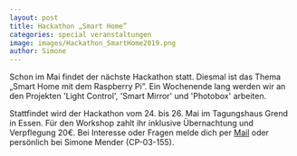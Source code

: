 ```yaml
---
layout: post
title: Hackathon „Smart Home”
categories: special veranstaltungen
image: images/Hackathon_SmartHome2019.png
author: Simone
---
```


Schon im Mai findet der nächste Hackathon statt. Diesmal ist das Thema „Smart Home mit dem Raspberry Pi”. 
Ein Wochenende lang werden wir an den Projekten 'Light Control', 'Smart Mirror' und 'Photobox' arbeiten.

Stattfindet wird der Hackathon vom 24. bis 26. Mai im Tagungshaus Grend in Essen. 
Für den Workshop zahlt ihr inklusive Übernachtung und Verpflegung 20€.
Bei Interesse oder Fragen melde dich per [Mail](mailto:workshop@pep-dortmund.org) oder persönlich bei Simone Mender (CP-03-155).

	
